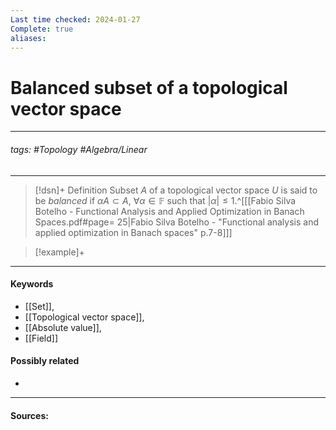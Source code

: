 ```yaml
---
Last time checked: 2024-01-27
Complete: true
aliases:
---
```

# Balanced subset of a topological vector space
***
###### tags: #Topology #Algebra/Linear 
***
>[!dsn]+ Definition
>Subset $A$ of a topological vector space $U$ is said to be *balanced* if $\alpha A\subset A$, $\forall\alpha\in\mathbb{F}$ such that $|\alpha|\le1$.^[[[Fabio Silva Botelho - Functional Analysis and Applied Optimization in Banach Spaces.pdf#page= 25|Fabio Silva Botelho - "Functional analysis and applied optimization in Banach spaces" p.7-8]]]

>[!example]+ 
>
***
#### Keywords
- [[Set]],
- [[Topological vector space]],
- [[Absolute value]],
- [[Field]]
#### Possibly related
- 
***
#### Sources: